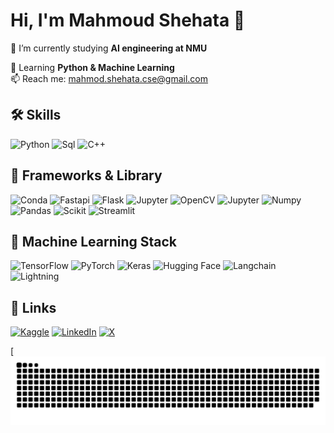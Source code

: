 # Hi, I'm Mahmoud Shehata 👋

🔭 I’m currently studying **AI engineering at NMU** 

🌱 Learning **Python & Machine Learning**  
📫 Reach me: [mahmod.shehata.cse@gmail.com](mailto:mahmod.shehata.cse@gmail.com)

## 🛠️ Skills
![Python](https://img.shields.io/badge/Python-FFD43B?style=for-the-badge&logo=python&logoColor=blue)
![Sql](https://img.shields.io/badge/MySQL-005C84?style=for-the-badge&logo=mysql&logoColor=white)
![C++](https://img.shields.io/badge/C%2B%2B-00599C?style=for-the-badge&logo=c%2B%2B&logoColor=white)

## 🚀 Frameworks & Library
![Conda](https://img.shields.io/badge/conda-342B029.svg?&style=for-the-badge&logo=anaconda&logoColor=white)
![Fastapi](https://img.shields.io/badge/fastapi-109989?style=for-the-badge&logo=FASTAPI&logoColor=white)
![Flask](https://img.shields.io/badge/Flask-000000?style=for-the-badge&logo=flask&logoColor=white)
![Jupyter](https://img.shields.io/badge/Jupyter-F37626.svg?&style=for-the-badge&logo=Jupyter&logoColor=white)
![OpenCV](https://img.shields.io/badge/OpenCV-27338e?style=for-the-badge&logo=OpenCV&logoColor=white)
![Jupyter](https://img.shields.io/badge/Jupyter-F37626.svg?&style=for-the-badge&logo=Jupyter&logoColor=white)
![Numpy](https://img.shields.io/badge/Numpy-777BB4?style=for-the-badge&logo=numpy&logoColor=white)
![Pandas](https://img.shields.io/badge/Pandas-2C2D72?style=for-the-badge&logo=pandas&logoColor=white)
![Scikit](https://img.shields.io/badge/scikit_learn-F7931E?style=for-the-badge&logo=scikit-learn&logoColor=white)
![Streamlit](https://img.shields.io/badge/Streamlit-FF4B4B?style=for-the-badge&logo=Streamlit&logoColor=white)

## 🔧 Machine Learning Stack
![TensorFlow](https://img.shields.io/badge/TensorFlow-FF6F00?style=for-the-badge&logo=TensorFlow&logoColor=white)
![PyTorch](https://img.shields.io/badge/PyTorch-EE4C2C?style=for-the-badge&logo=pytorch&logoColor=white)
![Keras](https://img.shields.io/badge/Keras-FF0000?style=for-the-badge&logo=keras&logoColor=white)
![Hugging Face](https://img.shields.io/badge/-HuggingFace-FDEE21?style=for-the-badge&logo=HuggingFace&logoColor=black)
![Langchain](https://img.shields.io/badge/langchain-1C3C3C?style=for-the-badge&logo=langchain&logoColor=white)
![Lightning](https://img.shields.io/badge/Lightning-792DE4?style=for-the-badge&logo=lightning&logoColor=white)

## 🔗 Links
[![Kaggle](https://img.shields.io/badge/Kaggle-20BEFF?style=for-the-badge&logo=Kaggle&logoColor=white)](https://www.kaggle.com/mahmoudshehata25)
[![LinkedIn](https://img.shields.io/badge/LinkedIn-0077B5?style=for-the-badge&logo=linkedin&logoColor=white)](https://www.linkedin.com/in/mahmoud-shehata-205810164/)
[![X](https://img.shields.io/badge/X-000000?style=for-the-badge&logo=x&logoColor=white)](https://x.com/mahmoud_s418?s=21)

<!--## 📈 GitHub Stats
![Your GitHub Stats](https://github-readme-stats.vercel.app/api?username=yourusername&show_icons=true&theme=radical)

## 👀 Visitor Counter
![Visitor Count](https://visitor-badge.glitch.me/badge?page_id=MahmoudShehata25.MahmoudShehata25)-->


[![Snake Game](https://raw.githubusercontent.com/platane/snk/output/github-contribution-grid-snake-dark.svg)
